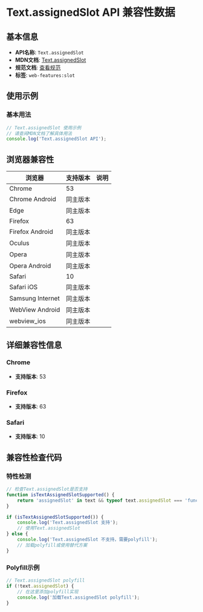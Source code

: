# Text.assignedSlot API 兼容性数据

## 基本信息

- **API名称**: `Text.assignedSlot`
- **MDN文档**: [Text.assignedSlot](https://developer.mozilla.org/docs/Web/API/Text/assignedSlot)
- **规范文档**: [查看规范](https://dom.spec.whatwg.org/#dom-slotable-assignedslot)
- **标签**: `web-features:slot`

## 使用示例

### 基本用法

```javascript
// Text.assignedSlot 使用示例
// 请查阅MDN文档了解具体用法
console.log('Text.assignedSlot API');
```

## 浏览器兼容性

| 浏览器 | 支持版本 | 说明 |
|--------|----------|------|
| Chrome | 53 |  |
| Chrome Android | 同主版本 |  |
| Edge | 同主版本 |  |
| Firefox | 63 |  |
| Firefox Android | 同主版本 |  |
| Oculus | 同主版本 |  |
| Opera | 同主版本 |  |
| Opera Android | 同主版本 |  |
| Safari | 10 |  |
| Safari iOS | 同主版本 |  |
| Samsung Internet | 同主版本 |  |
| WebView Android | 同主版本 |  |
| webview_ios | 同主版本 |  |

## 详细兼容性信息

### Chrome

- **支持版本**: 53

### Firefox

- **支持版本**: 63

### Safari

- **支持版本**: 10

## 兼容性检查代码

### 特性检测

```javascript
// 检查Text.assignedSlot是否支持
function isTextAssignedSlotSupported() {
    return 'assignedSlot' in text && typeof text.assignedSlot === 'function';
}

if (isTextAssignedSlotSupported()) {
    console.log('Text.assignedSlot 支持');
    // 使用Text.assignedSlot
} else {
    console.log('Text.assignedSlot 不支持，需要polyfill');
    // 加载polyfill或使用替代方案
}
```

### Polyfill示例

```javascript
// Text.assignedSlot polyfill
if (!text.assignedSlot) {
    // 在这里添加polyfill实现
    console.log('加载Text.assignedSlot polyfill');
}
```

